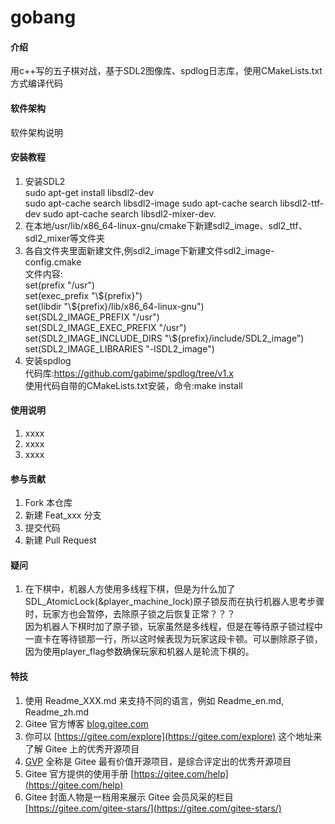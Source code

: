 # gobang

#### 介绍
用c++写的五子棋对战，基于SDL2图像库、spdlog日志库，使用CMakeLists.txt方式编译代码
#### 软件架构
软件架构说明


#### 安装教程

1.  安装SDL2  
        sudo apt-get install libsdl2-dev  
        sudo apt-cache search libsdl2-image
        sudo apt-cache search libsdl2-ttf-dev
        sudo apt-cache search libsdl2-mixer-dev.
2.  在本地/usr/lib/x86_64-linux-gnu/cmake下新建sdl2_image、sdl2_ttf、sdl2_mixer等文件夹
3.  各自文件夹里面新建文件,例sdl2_image下新建文件sdl2_image-config.cmake  
        文件内容:  
        set(prefix "/usr")  
        set(exec_prefix "\\\${prefix}")    
        set(libdir "\\\${prefix}/lib/x86_64-linux-gnu")  
        set(SDL2_IMAGE_PREFIX "/usr")  
        set(SDL2_IMAGE_EXEC_PREFIX "/usr")  
        set(SDL2_IMAGE_INCLUDE_DIRS "\\\${prefix}/include/SDL2_image")  
        set(SDL2_IMAGE_LIBRARIES "-lSDL2_image")  
4.  安装spdlog  
        代码库:https://github.com/gabime/spdlog/tree/v1.x  
        使用代码自带的CMakeLists.txt安装，命令:make install

#### 使用说明

1.  xxxx
2.  xxxx
3.  xxxx

#### 参与贡献

1.  Fork 本仓库
2.  新建 Feat_xxx 分支
3.  提交代码
4.  新建 Pull Request

#### 疑问
1.  在下棋中，机器人方使用多线程下棋，但是为什么加了SDL_AtomicLock(&player_machine_lock)原子锁反而在执行机器人思考步骤时，玩家方也会暂停，去除原子锁之后恢复正常？？？    
    因为机器人下棋时加了原子锁，玩家虽然是多线程，但是在等待原子锁过程中一直卡在等待锁那一行，所以这时候表现为玩家这段卡顿。可以删除原子锁，因为使用player_flag参数确保玩家和机器人是轮流下棋的。


#### 特技

1.  使用 Readme\_XXX.md 来支持不同的语言，例如 Readme\_en.md, Readme\_zh.md
2.  Gitee 官方博客 [blog.gitee.com](https://blog.gitee.com)
3.  你可以 [https://gitee.com/explore](https://gitee.com/explore) 这个地址来了解 Gitee 上的优秀开源项目
4.  [GVP](https://gitee.com/gvp) 全称是 Gitee 最有价值开源项目，是综合评定出的优秀开源项目
5.  Gitee 官方提供的使用手册 [https://gitee.com/help](https://gitee.com/help)
6.  Gitee 封面人物是一档用来展示 Gitee 会员风采的栏目 [https://gitee.com/gitee-stars/](https://gitee.com/gitee-stars/)
